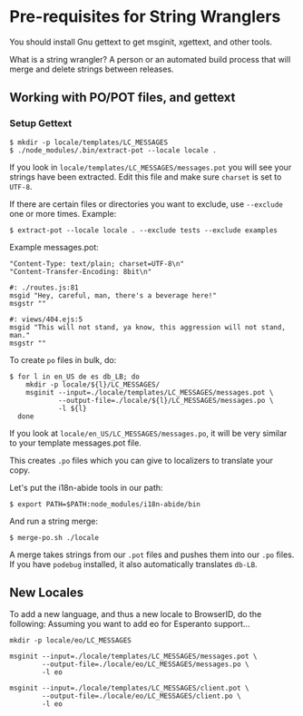 # Pre-requisites for String Wranglers

You should install Gnu gettext to get msginit, xgettext, and other tools.

What is a string wrangler?
A person or an automated build process that will merge and delete strings
between releases.

## Working with PO/POT files, and gettext

### Setup Gettext

    $ mkdir -p locale/templates/LC_MESSAGES
    $ ./node_modules/.bin/extract-pot --locale locale .

If you look in `locale/templates/LC_MESSAGES/messages.pot` you will see your
strings have been extracted.
Edit this file and make sure `charset` is set to `UTF-8`.

If there are certain files or directories you want to exclude,
use `--exclude` one or more times. Example:

    $ extract-pot --locale locale . --exclude tests --exclude examples

Example messages.pot:

    "Content-Type: text/plain; charset=UTF-8\n"
    "Content-Transfer-Encoding: 8bit\n"

    #: ./routes.js:81
    msgid "Hey, careful, man, there's a beverage here!"
    msgstr ""

    #: views/404.ejs:5
    msgid "This will not stand, ya know, this aggression will not stand, man."
    msgstr ""

To create `po` files in bulk, do:

    $ for l in en_US de es db_LB; do
        mkdir -p locale/${l}/LC_MESSAGES/
        msginit --input=./locale/templates/LC_MESSAGES/messages.pot \
                --output-file=./locale/${l}/LC_MESSAGES/messages.po \
                -l ${l}
      done

If you look at `locale/en_US/LC_MESSAGES/messages.po`,
it will be very similar to your template messages.pot file.

This creates `.po` files which you can give to localizers to translate your copy.

Let's put the i18n-abide tools in our path:

    $ export PATH=$PATH:node_modules/i18n-abide/bin

And run a string merge:

    $ merge-po.sh ./locale

A merge takes strings from our `.pot` files and pushes them into our `.po` files.
If you have `podebug` installed, it also automatically translates `db-LB`.

## New Locales

To add a new language, and thus a new locale to BrowserID, do the following:
Assuming you want to add eo for Esperanto support...

    mkdir -p locale/eo/LC_MESSAGES

    msginit --input=./locale/templates/LC_MESSAGES/messages.pot \
            --output-file=./locale/eo/LC_MESSAGES/messages.po \
            -l eo

    msginit --input=./locale/templates/LC_MESSAGES/client.pot \
            --output-file=./locale/eo/LC_MESSAGES/client.po \
            -l eo
